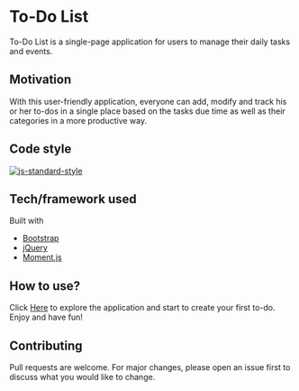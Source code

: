 # To-Do List

To-Do List is a single-page application for users to manage their daily tasks and events.

## Motivation

With this user-friendly application, everyone can add, modify and track his or her to-dos in a single place based on the tasks due time as well as their categories in a more productive way.

## Code style
[![js-standard-style](https://img.shields.io/badge/code%20style-standard-brightgreen.svg?style=flat)](https://github.com/feross/standard)

## Tech/framework used
Built with
- [Bootstrap](https://getbootstrap.com)
- [jQuery](https://jquery.com/)
- [Moment.js](https://momentjs.com/)

## How to use?
Click [Here](https://wanying0010.github.io/to-do-list/) to explore the application and start to create your first to-do. Enjoy and have fun!

## Contributing
Pull requests are welcome. For major changes, please open an issue first to discuss what you would like to change.
